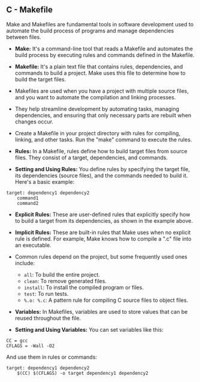 ## C - Makefile

Make and Makefiles are fundamental tools in software development used to automate the build process of programs and manage dependencies between files.


   - **Make:** It's a command-line tool that reads a Makefile and automates the build process by executing rules and commands defined in the Makefile.
   - **Makefile:** It's a plain text file that contains rules, dependencies, and commands to build a project. Make uses this file to determine how to build the target files.


   - Makefiles are used when you have a project with multiple source files, and you want to automate the compilation and linking processes.
   - They help streamline development by automating tasks, managing dependencies, and ensuring that only necessary parts are rebuilt when changes occur.
   - Create a Makefile in your project directory with rules for compiling, linking, and other tasks. Run the "make" command to execute the rules.


   - **Rules:** In a Makefile, rules define how to build target files from source files. They consist of a target, dependencies, and commands.
   - **Setting and Using Rules:** You define rules by specifying the target file, its dependencies (source files), and the commands needed to build it. Here's a basic example:

   ```make
   target: dependency1 dependency2
       command1
       command2
   ```

   - **Explicit Rules:** These are user-defined rules that explicitly specify how to build a target from its dependencies, as shown in the example above.
   - **Implicit Rules:** These are built-in rules that Make uses when no explicit rule is defined. For example, Make knows how to compile a ".c" file into an executable.


   - Common rules depend on the project, but some frequently used ones include:
     - `all`: To build the entire project.
     - `clean`: To remove generated files.
     - `install`: To install the compiled program or files.
     - `test`: To run tests.
     - `%.o: %.c`: A pattern rule for compiling C source files to object files.


   - **Variables:** In Makefiles, variables are used to store values that can be reused throughout the file.
   - **Setting and Using Variables:** You can set variables like this:
   
   ```make
   CC = gcc
   CFLAGS = -Wall -O2
   ```
   
   And use them in rules or commands:
   
   ```make
   target: dependency1 dependency2
       $(CC) $(CFLAGS) -o target dependency1 dependency2
   ```


